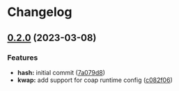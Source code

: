 # Changelog

## [0.2.0](https://github.com/toad-lib/toad/compare/toad-hash-v0.1.0...toad-hash-v0.2.0) (2023-03-08)


### Features

* **hash:** initial commit ([7a079d8](https://github.com/toad-lib/toad/commit/7a079d86db960714c4694c18878a21055f86f032))
* **kwap:** add support for coap runtime config ([c082f06](https://github.com/toad-lib/toad/commit/c082f0696a288d2a2db9b986c3e3eaf2e7a4e8f4))


